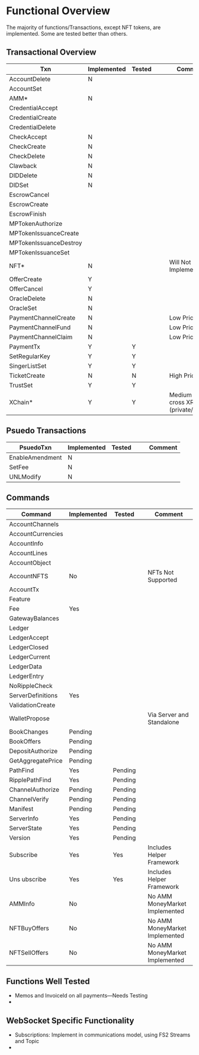 # Functional Overview

The majority of functions/Transactions, except NFT tokens, are implemented. Some are tested better than others.

## Transactional Overview


| Txn                    | Implemented | Tested |   |   | Comment                                |
|------------------------|-------------|--------|---|---|----------------------------------------|
| AccountDelete          | N           |        |   |   |                                        |
| AccountSet             |             |        |   |   |                                        |
| AMM*                   | N           |        |   |   |                                        |
| CredentialAccept       |             |        |   |   |                                        |
| CredentialCreate       |             |        |   |   |                                        |
| CredentialDelete       |             |        |   |   |                                        |
| CheckAccept            | N           |        |   |   |                                        |
| CheckCreate            | N           |        |   |   |                                        |
| CheckDelete            | N           |        |   |   |                                        |
| Clawback               | N           |        |   |   |                                        |
| DIDDelete              | N           |        |   |   |                                        |
| DIDSet                 | N           |        |   |   |                                        |
| EscrowCancel           |             |        |   |   |                                        |
| EscrowCreate           |             |        |   |   |                                        |
| EscrowFinish           |             |        |   |   |                                        |
| MPTokenAuthorize       |             |        |   |   |                                        |
| MPTokenIssuanceCreate  |             |        |   |   |                                        |
| MPTokenIssuanceDestroy |             |        |   |   |                                        |
| MPTokenIssuanceSet     |             |        |   |   |                                        |
| NFT*                   | N           |        |   |   | Will Not Implement                     |
| OfferCreate            | Y           |        |   |   |                                        |
| OfferCancel            | Y           |        |   |   |                                        |
| OracleDelete           | N           |        |   |   |                                        |
| OracleSet              | N           |        |   |   |                                        |
| PaymentChannelCreate   | N           |        |   |   | Low Priority                           |
| PaymentChannelFund     | N           |        |   |   | Low Priority                           |
| PaymentChannelClaim    | N           |        |   |   | Low Priority                           |
| PaymentTx              | Y           | Y      |   |   |                                        |
| SetRegularKey          | Y           | Y      |   |   |                                        |
| SingerListSet          | Y           | Y      |   |   |                                        |
| TicketCreate           | N           | N      |   |   | High Priority                          |
| TrustSet               | Y           | Y      |   |   |                                        |
| XChain*                | Y           | Y      |   |   | Medium for cross XRPL (private/public) |

## Psuedo Transactions


| PsuedoTxn       | Implemented | Tested |   |   | Comment                                |
|-----------------|-------------|--------|---|---|----------------------------------------|
| EnableAmendment | N           |        |   |   |                                        |
| SetFee          | N           |        |   |   |
| UNLModify       | N           |        |   |   |

## Commands


| Command           | Implemented | Tested  |   | Comment                        | 
|-------------------|-------------|---------|---|--------------------------------|
| AccountChannels   |             |         |   |                                |        
| AccountCurrencies |             |         |   |                                |
| AccountInfo       |             |         |   |                                |
| AccountLines      |             |         |   |                                |
| AccountObject     |             |         |   |                                |
| AccountNFTS       | No          |         |   | NFTs Not Supported             |
| AccountTx         |             |         |   |                                |
| Feature           |             |         |   |                                |
| Fee               | Yes         |         |   |                                |
| GatewayBalances   |             |         |   |                                |
| Ledger            |             |         |   |                                |
| LedgerAccept      |             |         |   |                                |
| LedgerClosed      |             |         |   |                                |
| LedgerCurrent     |             |         |   |                                |
| LedgerData        |             |         |   |                                |
| LedgerEntry       |             |         |   |                                |
| NoRippleCheck     |             |         |   |                                |
| ServerDefinitions | Yes         |         |   |                                |
| ValidationCreate  |             |         |   |                                |
| WalletPropose     |             |         |   | Via Server and Standalone      |
| BookChanges       | Pending     |         |   |                                |
| BookOffers        | Pending     |         |   |                                |
| DepositAuthorize  | Pending     |         |   |                                |
| GetAggregatePrice | Pending     |         |   |                                |
| PathFind          | Yes         | Pending |   |                                |
| RipplePathFind    | Yes         | Pending |   |                                |
| ChannelAuthorize  | Pending     | Pending |   |                                |
| ChannelVerify     | Pending     | Pending |   |                                |
| Manifest          | Pending     | Pending |   |                                |
| ServerInfo        | Yes         | Pending |   |                                |
| ServerState       | Yes         | Pending |   |                                |
| Version           | Yes         | Pending |   |                                |
| Subscribe         | Yes         | Yes     |   | Includes Helper Framework      |
| Uns ubscribe      | Yes         | Yes     |   | Includes Helper Framework      |
| AMMInfo           | No          |         |   | No AMM MoneyMarket Implemented |
| NFTBuyOffers      | No          |         |   | No AMM MoneyMarket Implemented |
| NFTSellOffers     | No          |         |   | No AMM MoneyMarket Implemented |


## Functions Well Tested
- Memos and InvoiceId on all payments—Needs Testing
- 




## WebSocket Specific Functionality
- Subscriptions: Implement in communications model, using FS2 Streams and Topic
- 
